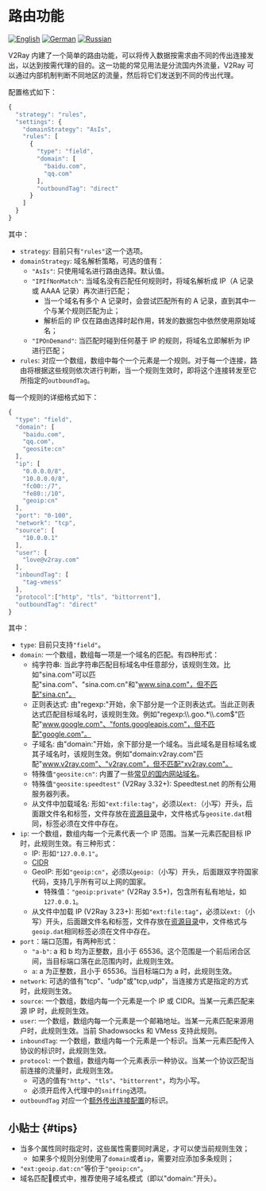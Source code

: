 # 路由功能

[![English][1]][2] [![German][3]][4] [![Russian][5]][6]

[1]: ../resources/english.svg
[2]: https://www.v2ray.com/en/configuration/routing.html
[3]: ../resources/german.svg
[4]: https://www.v2ray.com/de/configuration/routing.html
[5]: ../resources/russian.svg
[6]: https://www.v2ray.com/ru/configuration/routing.html

V2Ray 内建了一个简单的路由功能，可以将传入数据按需求由不同的传出连接发出，以达到按需代理的目的。这一功能的常见用法是分流国内外流量，V2Ray 可以通过内部机制判断不同地区的流量，然后将它们发送到不同的传出代理。

配置格式如下：

```javascript
{
  "strategy": "rules",
  "settings": {
    "domainStrategy": "AsIs",
    "rules": [
      {
        "type": "field",
        "domain": [
          "baidu.com",
          "qq.com"
        ],
        "outboundTag": "direct"
      }
    ]
  }
}
```

其中：

* `strategy`: 目前只有`"rules"`这一个选项。
* `domainStrategy`: 域名解析策略，可选的值有：
  * `"AsIs"`: 只使用域名进行路由选择。默认值。
  * `"IPIfNonMatch"`: 当域名没有匹配任何规则时，将域名解析成 IP（A 记录或 AAAA 记录）再次进行匹配；
    * 当一个域名有多个 A 记录时，会尝试匹配所有的 A 记录，直到其中一个与某个规则匹配为止；
    * 解析后的 IP 仅在路由选择时起作用，转发的数据包中依然使用原始域名；
  * `"IPOnDemand"`: 当匹配时碰到任何基于 IP 的规则，将域名立即解析为 IP 进行匹配；
* `rules`: 对应一个数组，数组中每个一个元素是一个规则。对于每一个连接，路由将根据这些规则依次进行判断，当一个规则生效时，即将这个连接转发至它所指定的`outboundTag`。

每一个规则的详细格式如下：

```javascript
{
  "type": "field",
  "domain": [
    "baidu.com",
    "qq.com",
    "geosite:cn"
  ],
  "ip": [
    "0.0.0.0/8",
    "10.0.0.0/8",
    "fc00::/7",
    "fe80::/10",
    "geoip:cn"
  ],
  "port": "0-100",
  "network": "tcp",
  "source": [
    "10.0.0.1"
  ],
  "user": [
    "love@v2ray.com"
  ],
  "inboundTag": [
    "tag-vmess"
  ],
  "protocol":["http", "tls", "bittorrent"],
  "outboundTag": "direct"
}
```

其中：

* `type`: 目前只支持`"field"`。
* `domain`: 一个数组，数组每一项是一个域名的匹配。有四种形式：
  * 纯字符串: 当此字符串匹配目标域名中任意部分，该规则生效。比如"sina.com"可以匹配"sina.com"、"sina.com.cn"和"www.sina.com"，但不匹配"sina.cn"。
  * 正则表达式: 由"regexp:"开始，余下部分是一个正则表达式。当此正则表达式匹配目标域名时，该规则生效。例如"regexp:\\\\.goo.*\\\\.com$"匹配"www.google.com"、"fonts.googleapis.com"，但不匹配"google.com"。
  * 子域名: 由"domain:"开始，余下部分是一个域名。当此域名是目标域名或其子域名时，该规则生效。例如"domain:v2ray.com"匹配"www.v2ray.com"、"v2ray.com"，但不匹配"xv2ray.com"。
  * 特殊值`"geosite:cn"`: 内置了一些[常见的国内网站域名](https://www.v2ray.com/links/chinasites/)。
  * 特殊值`"geosite:speedtest"` (V2Ray 3.32+): Speedtest.net 的所有公用服务器列表。
  * 从文件中加载域名: 形如`"ext:file:tag"`，必须以`ext:`（小写）开头，后面跟文件名和标签，文件存放在[资源目录](env.md#asset-location)中，文件格式与`geosite.dat`相同，标签必须在文件中存在。
* `ip`: 一个数组，数组内每一个元素代表一个 IP 范围。当某一元素匹配目标 IP 时，此规则生效。有三种形式：
  * IP: 形如`"127.0.0.1"`。
  * [CIDR](https://en.wikipedia.org/wiki/Classless_Inter-Domain_Routing)
  * GeoIP: 形如`"geoip:cn"`，必须以`geoip:`（小写）开头，后面跟双字符国家代码，支持几乎所有可以上网的国家。
    * 特殊值：`"geoip:private"` (V2Ray 3.5+)，包含所有私有地址，如`127.0.0.1`。
  * 从文件中加载 IP (V2Ray 3.23+): 形如`"ext:file:tag"`，必须以`ext:`（小写）开头，后面跟文件名和标签，文件存放在[资源目录](env.md#asset-location)中，文件格式与`geoip.dat`相同标签必须在文件中存在。
* `port`：端口范围，有两种形式：
  * `"a-b"`: a 和 b 均为正整数，且小于 65536。这个范围是一个前后闭合区间，当目标端口落在此范围内时，此规则生效。
  * `a`: a 为正整数，且小于 65536。当目标端口为 a 时，此规则生效。
* `network`: 可选的值有"tcp"、"udp"或"tcp,udp"，当连接方式是指定的方式时，此规则生效。
* `source`: 一个数组，数组内每一个元素是一个 IP 或 CIDR。当某一元素匹配来源 IP 时，此规则生效。
* `user`: 一个数组，数组内每一个元素是一个邮箱地址。当某一元素匹配来源用户时，此规则生效。当前 Shadowsocks 和 VMess 支持此规则。
* `inboundTag`: 一个数组，数组内每一个元素是一个标识。当某一元素匹配传入协议的标识时，此规则生效。
* `protocol`: 一个数组，数组内每一个元素表示一种协议。当某一个协议匹配当前连接的流量时，此规则生效。
  * 可选的值有`"http"`、`"tls"`、`"bittorrent"`，均为小写。
  * 必须开启传入代理中的`sniffing`选项。
* `outboundTag` 对应一个[额外传出连接配置](02_protocols.md)的标识。

## 小贴士 {#tips}

* 当多个属性同时指定时，这些属性需要同时满足，才可以使当前规则生效；
  * 如果多个规则分别使用了`domain`或者`ip`，需要对应添加多条规则；
* `"ext:geoip.dat:cn"`等价于`"geoip:cn"`。
* 域名匹配模式中，推荐使用子域名模式（即以"domain:"开头）。
